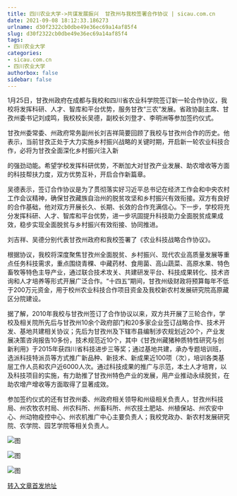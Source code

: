 ```yaml
---
title: 四川农业大学->共谋发展振兴  甘孜州与我校签署合作协议 | sicau.com.cn
date: 2021-09-08 18:12:33.186273
urlname: d30f2322cb0dbe49e36ec69a14af85f4
slug: d30f2322cb0dbe49e36ec69a14af85f4
tags: 
- 四川农业大学
categories:
- sicau.com.cn
- 四川农业大学
authorbox: false
sidebar: false
---
```

1月25日，甘孜州政府在成都与我校和四川省农业科学院签订新一轮合作协议，我校将发挥科研、人才、智库和平台优势，服务甘孜“三农”发展。省政协副主席、甘孜州委书记刘成鸣，我校校长吴德，副校长刘登才、李明洲等参加签约仪式。

甘孜州委常委、州政府常务副州长刘吉祥简要回顾了我校与甘孜州合作的历史。他表示，当前甘孜正处于大力实施乡村振兴战略的关键时期，开启新一轮农业科技合作，必将为甘孜全面深化乡村振兴注入新
<!--more-->
的强劲动能。希望学校发挥科研优势，不断加大对甘孜产业发展、助农增收等方面的科技帮扶力度，双方优势互补，开启合作新篇章。

吴德表示，签订合作协议是为了贯彻落实好习近平总书记在经济工作会和中央农村工作会议精神，确保甘孜藏族自治州的脱贫攻坚和乡村振兴有效衔接。双方有良好的合作基础，他对双方开展长久、长期、长效的合作充满信心。下一步，学校将充分发挥科研、人才、智库和平台优势，进一步巩固提升科技助力全面脱贫成果成效，稳步实现全面脱贫与乡村振兴有效衔接、协同推进。

刘吉祥、吴德分别代表甘孜州政府和我校签署了《农业科技战略合作协议》。

根据协议，我校将深度聚焦甘孜州全面脱贫、乡村振兴、现代农业高质量发展等重点任务科技需求，重点围绕青稞、中藏药材、食用菌、高山蔬菜、高原水果、特色畜牧等特色主导产业，通过联合技术攻关、共建研发平台、科技成果转化、技术咨询和人才培养等形式开展广泛合作。“十四五”期间，甘孜州级财政将预算每年不低于200万元资金，用于校州农业科技合作项目资金及我校新农村发展研究院高原藏区分院建设。

据了解，2010年我校与甘孜州签订了合作协议以来，双方共开展了三轮合作，学校及相关院所先后与甘孜州10余个政府部门和20多家企业签订战略合作、技术开发、基地共建相关协议；先后为甘孜州及下辖市县编制涉农规划近20个，产业发展决策咨询报告10多份，技术规范近10个，其中《甘孜州藏猪种质特性研究与创新利用》于2015年获四川省科技进步三等奖；通过基地共建，承办专题培训班，选派科技特派员等方式推广新品种、新技术、新成果近100项（次），培训各类基层工作人员和农户近6000人次。通过科技成果的推广与示范，本土人才培育，以及科技项目的实施，有力助推了甘孜州特色产业的发展，用产业推动永续脱贫，在助农增产增收等方面取得了显著成效。

参加签约仪式的还有甘孜州委、州政府相关领导和州级相关负责人，甘孜州科技局、州农牧农村局、州农科所、州畜科所、州农技土肥站、州植保站、州农安中心、州动物疫控中心、州农机推广中心主要负责人；我校党政办、新农村发展研究院、农学院、园艺学院等相关负责人。

![图](https://news.sicau.edu.cn/__local/8/39/BB/BC466F478A5523A094B50C1D6D3_1F63FE3B_1558E.jpg)

![图](https://news.sicau.edu.cn/__local/9/19/18/0A57579FE6719E75EA0340751F0_936235BC_116D0.jpg)

![图](https://news.sicau.edu.cn/__local/A/7B/7C/C08B9E11D3514253FBF7EB66ADA_EE9E13BC_18979.jpg)

[转入文章首发地址](https://news.sicau.edu.cn/info/1135/60878.htm)
